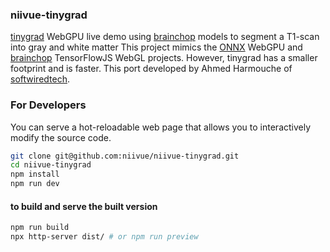 ### niivue-tinygrad

[tinygrad](https://tinygrad.org/) WebGPU live demo using [brainchop](https://github.com/neuroneural/brainchop) models to segment a T1-scan into gray and white matter This project mimics the [ONNX](https://github.com/niivue/niivue-onnx) WebGPU and [brainchop](https://github.com/neuroneural/brainchop) TensorFlowJS WebGL projects. However, tinygrad has a smaller footprint and is faster. This port developed by Ahmed Harmouche of [softwiredtech](https://github.com/softwiredtech).

### For Developers

You can serve a hot-reloadable web page that allows you to interactively modify the source code.

```bash
git clone git@github.com:niivue/niivue-tinygrad.git
cd niivue-tinygrad
npm install
npm run dev
```

#### to build and serve the built version

```bash
npm run build
npx http-server dist/ # or npm run preview
```

